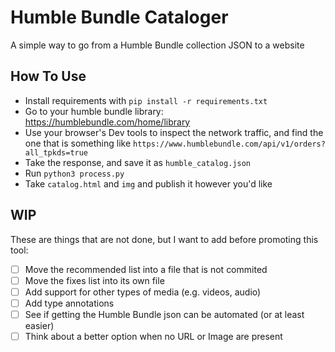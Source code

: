 # Humble Bundle Cataloger

A simple way to go from a Humble Bundle collection JSON to a website

## How To Use

- Install requirements with `pip install -r requirements.txt`
- Go to your humble bundle library: https://humblebundle.com/home/library
- Use your browser's Dev tools to inspect the network traffic, and find the one that is something like `https://www.humblebundle.com/api/v1/orders?all_tpkds=true`
- Take the response, and save it as `humble_catalog.json`
- Run `python3 process.py`
- Take `catalog.html` and `img` and publish it however you'd like

## WIP
These are things that are not done, but I want to add before promoting this tool:

- [ ] Move the recommended list into a file that is not commited
- [ ] Move the fixes list into its own file
- [ ] Add support for other types of media (e.g. videos, audio)
- [ ] Add type annotations
- [ ] See if getting the Humble Bundle json can be automated (or at least easier)
- [ ] Think about a better option when no URL or Image are present